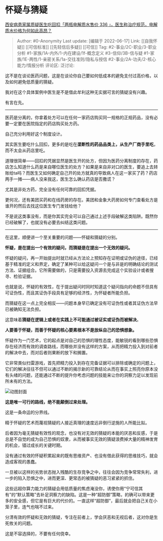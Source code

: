 # 怀疑与猜疑
[西安病患家属质疑医生吃回扣「两瓶电解质水售价 336 」，医生称治疗规范，电解质水价格为何如此高昂？](https://www.zhihu.com/question/537845427/answer/2532609297)

> Author: #0-Anonymity
> Last update: [编辑于 2022-06-17]
> Link: [[自我怀疑]] [[可信标准]] [[先轻信后多疑]] [[可信]]
> Tag: #2-事业/2C-职业/3-职业分析 #1-家族/1A-内外/1-内在建设/1f-概念定义 #3-信仰/3B-信与疑 #1-家族/1E-两性/1-亲密关系/1a-交往准则/隐私与授信 #2-事业/2A-功夫/2-核心能力/情报分析
> 评论区:
> 泛讨论:

这不是在谈论医药问题，这是在谈论你自己要如何低成本的避免支付过高价格，以及如何避免低质量的猜疑。

我对在这个具体案例中医生是不是借此牟利这种无实据可言的猜疑没有兴趣。

有言在先。

---

医药是分离的，你拿着处方可以在任何一家药店购买同一规格的正规药品，没有必要一定要在医院指定的药店购买处方药。

自己充分利用好这个制度设计。

其实医生要吃什么回扣，更多的是吃在**垄断性的药品品类上，从生产厂商手里吃**，而不太会从药店里吃。

道理很简单——回扣的凭据显然是医生开的处方，但因为医药分离制度的存在，药店怎么知道什么药是来自哪位医生的处方？如果是来自非对口的医生，要追上去转账给ta吗？而医生又如何确定自己开的处方就真的导致病人在这一家买了药？药店两手一摊——病人没来我这，医生怎么确认药店是否撒谎？

尤其是非处方药，完全没有任何可靠的回扣凭据。

更何况，还有美团买药和在线药房的存在。美团和金象大药房如何专门查看处方是谁开的然后去找这位医生专门发钱给他？

不是说这类事没有，而是你其实完全可以自己通过上述手段破解这类陷阱。既然你已经破解了，也就没有必要去纠结这类问题。

---

在这里，顺便讲一个至关重要的问题——怀疑和猜疑的分别。

**怀疑，是在提出一个有效的疑问，而猜疑是在提出一个无效的疑问。**

怀疑的疑问，再一开始提出时就已经从方法论上预知存在证明或证伪的途径，已经基于精准的定义和界定，确定了某种可以给这疑问一个是与非是的明确结论的测试方法、证据组合。它所需要做的，只是需要投入资源去完成这个实验设计或者搜寻、检验证据。

也就是说，怀疑的有效性，在于提出疑问时同时知道这个疑问指向的命题不但具有可证伪性，而且其证伪手段具有足够的经济性，为怀疑者所能负担。

而猜疑在这一点上完全相反——问题本身早已确定没有可证伪性或者其证伪方法早已被确知无法负担。

这意味着**猜疑在逻辑上或者在实践上不可能通过被证实或证伪而被解决**。

**人要善于怀疑，而善于怀疑的核心要素根本不是放纵自己的恐惧想象。**

怀疑作为一门艺术，它的起点是对自己的恐惧的理性态度，能敏锐的看到哪些恐惧存在经济而有效的调查路线，而哪些并没有这样的方案，从而把精力投入到对前者的解决中去，而对后者则果断的放下和搁置。

它非常类似扫雷游戏，首先把精力投入到存在完备证据可以排除或确定的问题上，它们的解决往往不但可以通过不断的揭示新的可靠结论从而在事实上照亮你原本没有头绪的问题，还能通过不断的提升你考虑问题的技能来让你的洞察力足以发现前所未有的方法。

![动图封面](https://pica.zhimg.com/50/v2-0debfe078fdf29b4bad95cf49db14962_720w.jpg?source=1940ef5c)

**这是唯一可行的路线，绝不能颠倒过来处理。**

这是一条命运的分界线。

精于怀疑的艺术而蔑视猜疑的人接近真理的速度远非倒行逆施的人所能比拟。

后者因为毫无猜疑有效性的观念，也没有对无效的猜疑的本能的厌恶和反感，于是总是不自觉的成为自己恐惧的奴隶，从而被事实无效的猜疑浪费掉大量的精神发育的机会，错过成长的关键时期。

没有通过有效的怀疑积累起来的既有思维资产、也没有借此获得的思维技巧，就会造成客观的愚蠢。

一旦被以这样的劣势状态抛入残酷的生存竞争之中，往往会因为竞争常常失利，进一步的陷入恐惧之中，进而更深、更常态的被猜疑的恶习紧紧的抓住。

这些远超你算力能力的猜疑会用低质量的焦虑淹没你，诱使你用“宁可信其有”的“默认策略”去补足洞察力的缺陷。这是一种“超防御”策略，的确可以带来更多的安全感，但它是有巨大的代价的。一直这样“超防御”，最后就会把自己关在小笼子里，连气也喘不过来。

分清有效的怀疑和无效的猜疑，专注在前者上，学会厌恶和无视后者，这对你是生死攸关的问题。

这是不容选择的，不要有任何侥幸。
